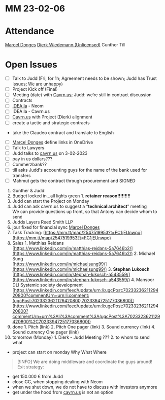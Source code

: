 # MM 23-02-06

# Attendance
[Marcel Donges](https://2cu.atlassian.net/wiki/people/557058:26fa7b10-cf49-473c-81c1-fee4e574a9f7?ref=confluence)
[Dierk Wiedemann (Unlicensed)](https://2cu.atlassian.net/wiki/people/63be9afe8a7d2f693bf700d4?ref=confluence)
Gunther
Till
# Open Issues
- [ ] Talk to Judd (Fri, for 1h; Agreement needs to be shown; Judd has Trust Issues; We are unhappy)
- [ ] Project Kick off (Final)
- [ ] Meeting (date) with [Cavrn.us](http://Cavrn.us); Judd: we’re still in contract discussion
- [ ] Contracts
- [ ] [IDEA.la](http://IDEA.la) - Neom
- [ ] IDEA.la - Cavrn.us
- [ ] [Cavrn.us](http://Cavrn.us) with Project (Dierk) alignment
- [ ] create a tactic and strategic contracts
- take the Claudeo contract and translate to English
- [ ] [Marcel Donges](https://2cu.atlassian.net/wiki/people/557058:26fa7b10-cf49-473c-81c1-fee4e574a9f7?ref=confluence) define links in OneDrive
- [ ] Talk to Lawyers
- [ ] Judd talks to [cavrn.us](http://cavrn.us) on 3-02-2023
- [ ] pay in us dollars???
- [ ] Commerzbank??
- [ ] till asks Judd's accounting guys for the name of the bank used for transfers
- [ ] Mahmut gets the contract through procurement and SIGNED
1. Gunther & Judd
  1. Budget locked in…all lights green
    1. **retainer reason!!!!!!!!!**
  2. Judd can start the Project on Monday
  3. Judd can ask cavrn.us to suggest a “**technical architect**“ meeting  
We can provide questions up front, so that Antony can decide whom to send
  4. Judds Layers Reed Smith LLP
  5. jour fixed for financial sync [Marcel Donges](https://2cu.atlassian.net/wiki/people/557058:26fa7b10-cf49-473c-81c1-fee4e574a9f7?ref=confluence)
  6. Task Tracking: [https://mm.tt/map/2547519953?t=FC1jEUnwpo](https://mm.tt/map/2547519953?t=FC1jEUnwpo)
  7. Sales
    1. Matthias Reidans  
[https://www.linkedin.com/in/matthias-reidans-5a7646b2/](https://www.linkedin.com/in/matthias-reidans-5a7646b2/)
    2. Michael Sung  
[https://www.linkedin.com/in/michaelsung99/](https://www.linkedin.com/in/michaelsung99/)
    3. **Stephan Lukosch**  
[https://www.linkedin.com/in/stephan-lukosch-a543559/](https://www.linkedin.com/in/stephan-lukosch-a543559/)
    4. Mansoor  
DLI Systemic society development  
[https://www.linkedin.com/feed/update/urn:li:ugcPost:7023323621129420800?commentUrn=urn:li:comment:(ugcPost:7023323621129420800,7023394725177036800)](https://www.linkedin.com/feed/update/urn:li:ugcPost:7023323621129420800?commentUrn=urn%3Ali%3Acomment%3A(ugcPost%3A7023323621129420800%2C7023394725177036800))
  8. done
    1. Pitch (link)
    2. Pitch One pager (link)
    3. Sound currency (link)
    4. Sound currency One pager (link)
  9. tomorrow (Monday)
    1. Dierk - Judd Meeting ???
    2. to whom to send what
- project can start on monday
Why What Where
> [!INFO]
> We are doing middleware and coordinate the guys around!
Exit strategy:
- get 150.000 € from Judd
- close CC, when stopping dealing with Neom
- when we shut down, we do not have to discuss with investors anymore
- get under the hood from [cavrn.us](http://cavern.us) is not an option